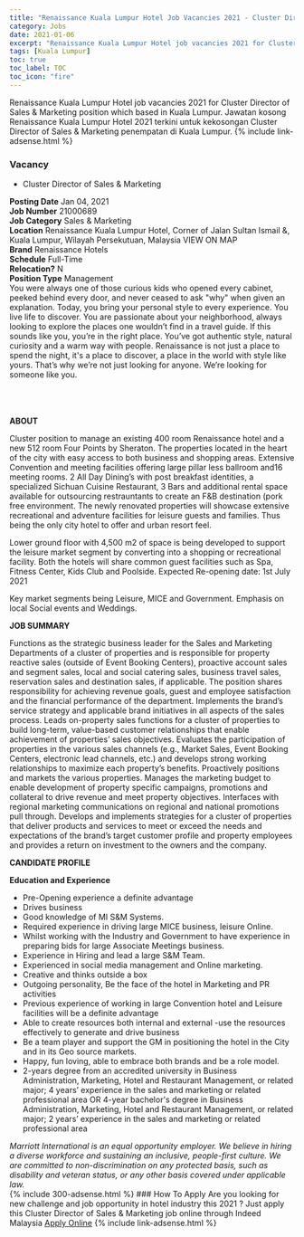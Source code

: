 ```yaml
---
title: "Renaissance Kuala Lumpur Hotel Job Vacancies 2021 - Cluster Director of Sales & Marketing" 
category: Jobs 
date: 2021-01-06 
excerpt: "Renaissance Kuala Lumpur Hotel job vacancies 2021 for Cluster Director of Sales & Marketing position which based in Kuala Lumpur. Jawatan kosong Renaissance Kuala Lumpur Hotel terkini untuk kekosongan Cluster Director of Sales & Marketing penempatan di Kuala Lumpur" 
tags: [Kuala Lumpur] 
toc: true 
toc_label: TOC 
toc_icon: "fire" 
--- 
```


Renaissance Kuala Lumpur Hotel job vacancies 2021 for Cluster Director of Sales & Marketing position which based in Kuala Lumpur. Jawatan kosong Renaissance Kuala Lumpur Hotel 2021 terkini untuk kekosongan Cluster Director of Sales & Marketing penempatan di Kuala Lumpur. 
{% include link-adsense.html %} 
### Vacancy 
- Cluster Director of Sales & Marketing 
<div><div><b>Posting Date</b> Jan 04, 2021<br>
<b>Job Number</b> 21000689<br>
<b>Job Category</b> Sales &amp; Marketing<br>
<b>Location</b> Renaissance Kuala Lumpur Hotel, Corner of Jalan Sultan Ismail &amp;, Kuala Lumpur, Wilayah Persekutuan, Malaysia VIEW ON MAP<br>
<b>Brand</b> Renaissance Hotels<br>
<b>Schedule</b> Full-Time<br>
<b>Relocation?</b> N<br>
<b>Position Type</b> Management<br>
<div>
<div><div><div><div>You were always one of those curious kids who opened every cabinet, peeked behind every door, and never ceased to ask "why" when given an explanation. Today, you bring your personal style to every experience. You live life to discover. You are passionate about your neighborhood, always looking to explore the places one wouldn&#8217;t find in a travel guide. If this sounds like you, you&#8217;re in the right place. You&#8217;ve got authentic style, natural curiosity and a warm way with people. Renaissance is not just a place to spend the night, it's a place to discover, a place in the world with style like yours. That&#8217;s why we&#8217;re not just looking for anyone. We&#8217;re looking for someone like you.</div><br>
</div><br>
</div></div></div><br>
<div><p><b>ABOUT</b></p>
<p>Cluster position to manage an existing 400 room Renaissance hotel and a new 512 room Four Points by Sheraton. The properties located in the heart of the city with easy access to both business and shopping areas. Extensive Convention and meeting facilities offering large pillar less ballroom and16 meeting rooms. 2 All Day Dining&#8217;s with post breakfast identities, a specialized Sichuan Cuisine Restaurant, 3 Bars and additional rental space available for outsourcing restrauntants to create an F&amp;B destination (pork free environment. The newly renovated properties will showcase extensive recreational and adventure facilities for leisure guests and families. Thus being the only city hotel to offer and urban resort feel.</p>
<p>Lower ground floor with 4,500 m2 of space is being developed to support the leisure market segment by converting into a shopping or recreational facility. Both the hotels will share common guest facilities such as Spa, Fitness Center, Kids Club and Poolside. Expected Re-opening date: 1st July 2021</p>
<p>Key market segments being Leisure, MICE and Government. Emphasis on local Social events and Weddings.</p>
<p><b>JOB SUMMARY</b></p>
<p>Functions as the strategic business leader for the Sales and Marketing Departments of a cluster of properties and is responsible for property reactive sales (outside of Event Booking Centers), proactive account sales and segment sales, local and social catering sales, business travel sales, reservation sales and destination sales, if applicable. The position shares responsibility for achieving revenue goals, guest and employee satisfaction and the financial performance of the department. Implements the brand&#8217;s service strategy and applicable brand initiatives in all aspects of the sales process. Leads on-property sales functions for a cluster of properties to build long-term, value-based customer relationships that enable achievement of properties&#8217; sales objectives. Evaluates the participation of properties in the various sales channels (e.g., Market Sales, Event Booking Centers, electronic lead channels, etc.) and develops strong working relationships to maximize each property&#8217;s benefits. Proactively positions and markets the various properties. Manages the marketing budget to enable development of property specific campaigns, promotions and collateral to drive revenue and meet property objectives. Interfaces with regional marketing communications on regional and national promotions pull through. Develops and implements strategies for a cluster of properties that deliver products and services to meet or exceed the needs and expectations of the brand&#8217;s target customer profile and property employees and provides a return on investment to the owners and the company.</p>
<p><b>CANDIDATE PROFILE</b><b>
</b></p><p><b>Education and Experience</b></p>
<ul><li>Pre-Opening experience a definite advantage</li>
<li>Drives business
</li><li>Good knowledge of MI S&amp;M Systems.</li>
<li>Required experience in driving large MICE business, leisure Online.</li>
<li>Whilst working with the Industry and Government to have experience in preparing bids for large Associate Meetings business.</li>
<li>Experience in Hiring and lead a large S&amp;M Team.</li>
<li>Experienced in social media management and Online marketing.</li>
<li>Creative and thinks outside a box</li>
<li>Outgoing personality, Be the face of the hotel in Marketing and PR activities</li>
<li>Previous experience of working in large Convention hotel and Leisure facilities will be a definite advantage</li>
<li>Able to create resources both internal and external -use the resources effectively to generate and drive business</li>
<li>Be a team player and support the GM in positioning the hotel in the City and in its Geo source markets.</li>
<li>Happy, fun loving, able to embrace both brands and be a role model.</li>
<li>2-years degree from an accredited university in Business Administration, Marketing, Hotel and Restaurant Management, or related major; 4 years&#8217; experience in the sales and marketing or related professional area OR 4-year bachelor's degree in Business Administration, Marketing, Hotel and Restaurant Management, or related major; 2 years&#8217; experience in the sales and marketing or related professional area</li>
</ul></div><div></div><i>Marriott International is an equal opportunity employer. We believe in hiring a diverse workforce and sustaining an inclusive, people-first culture. We are committed to non-discrimination on any protected basis, such as disability and veteran status, or any other basis covered under applicable law.</i></div></div> 
{% include 300-adsense.html %} 
### How To Apply 
Are you looking for new challenge and job opportunity in hotel industry this 2021 ?
Just apply this Cluster Director of Sales & Marketing job online through Indeed Malaysia 
<a href="https://malaysia.indeed.com/viewjob?jk=e4868f436de1ddf5" class="btn btn--info" target="_blank" rel="nofollow noopenner">Apply Online</a> 
{% include link-adsense.html %} 